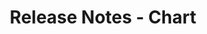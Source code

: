---
layout: layouts/facile-releases-chart.njk
title: Release Notes - Chart
eleventyNavigation:
  key: Chart
  parent: Release Notes
  order: 1
---